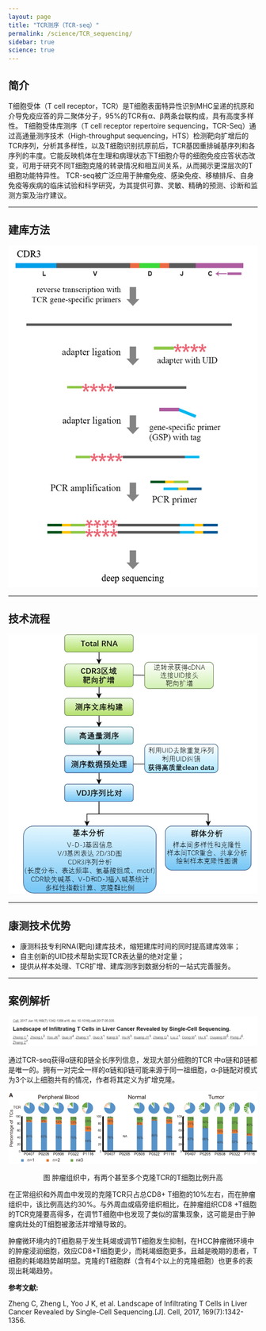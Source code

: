 ```yaml
---
layout: page
title: "TCR测序（TCR-seq）"
permalink: /science/TCR_sequencing/
sidebar: true
science: true
---
```


## 简介

T细胞受体（T cell receptor，TCR）是T细胞表面特异性识别MHC呈递的抗原和介导免疫应答的异二聚体分子，95%的TCR有α、β两条台联构成，具有高度多样性。
T细胞受体库测序（T cell receptor repertoire sequencing，TCR-Seq）通过高通量测序技术（High-throughput sequencing，HTS）检测靶向扩增后的TCR序列，分析其多样性，以及T细胞识别抗原前后，TCR基因重排碱基序列和各序列的丰度。它能反映机体在生理和病理状态下T细胞介导的细胞免疫应答状态改变，可用于研究不同T细胞克隆的转录情况和相互间关系，从而揭示更深层次的T细胞功能特异性。
TCR-seq被广泛应用于肿瘤免疫、感染免疫、移植排斥、自身免疫等疾病的临床试验和科学研究，为其提供可靠、灵敏、精确的预测、诊断和监测方案及治疗建议。

---

## 建库方法

<img class="fig30" src="/image/TCR_sequencing/TCR library.jpg">

---

## 技术流程

<img class="fig50" src="/image/TCR_sequencing/TCR flow.png">



---

## 康测技术优势

* 康测科技专利RNA(靶向)建库技术，缩短建库时间的同时提高建库效率；
* 自主创新的UID技术帮助实现TCR表达量的绝对定量；
* 提供从样本处理、TCR扩增、建库测序到数据分析的一站式完善服务。

---

## 案例解析

<img src="/image/TCR_sequencing/TCR-seq-1.png">


通过TCR-seq获得α链和β链全长序列信息，发现大部分细胞的TCR 中α链和β链都是唯一的。拥有一对完全一样的α链和β链可能来源于同一祖细胞，α-β链配对模式为3个以上细胞共有的情况，作者将其定义为扩增克隆。



<img src="/image/TCR_sequencing/TCR-seq-2.png">

<p style="text-align: center; ">图 肿瘤组织中，有两个甚至多个克隆TCR的T细胞比例升高</p>

在正常组织和外周血中发现的克隆TCR只占总CD8+ T细胞的10%左右，而在肿瘤组织中，该比例高达约30%。与外周血或癌旁组织相比，在肿瘤组织CD8 +T细胞的TCR克隆要高得多，在调节T细胞中也发现了类似的富集现象，这可能是由于肿瘤病灶处的T细胞被激活并增殖导致的。

肿瘤微环境内的T细胞易于发生耗竭或调节T细胞发生抑制，在HCC肿瘤微环境中的肿瘤浸润细胞，效应CD8+T细胞更少，而耗竭细胞更多。且越是晚期的患者，T细胞的耗竭趋势越明显。克隆的T细胞群（含有4个以上的克隆细胞）也更多的表现出耗竭趋势。



<div><strong>参考文献:</strong></div>

Zheng C, Zheng L, Yoo J K, et al. Landscape of Infiltrating T Cells in Liver Cancer Revealed by Single-Cell Sequencing.[J]. Cell, 2017, 169(7):1342-1356.
